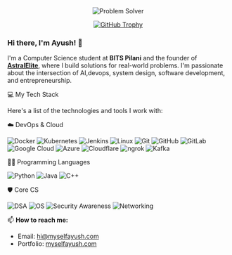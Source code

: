 <div align="center">
  <img src="https://readme-typing-svg.demolab.com?font=Iosevka&weight=700&size=45&pause=0&color=FFFFFF&center=true&vCenter=true&width=435&lines=Problem+Solver" alt="Problem Solver" />
</div>

<div align="center">

[![GitHub Trophy](https://github-profile-trophy.vercel.app/?username=myselfayush010&theme=darkhub&no-frame=true&title=Commits&column=1)](https://github.com/ryo-ma/github-profile-trophy)

</div>

### Hi there, I'm Ayush! 👋

I'm a Computer Science student at **BITS Pilani** and the founder of [**AstralElite**](https://astralelite.org), where I build solutions for real-world problems. I'm passionate about the intersection of AI,devops, system design, software development, and entrepreneurship.

💻 My Tech Stack

Here's a list of the technologies and tools I work with:

☁️ DevOps & Cloud

<p>
<img src="https://img.shields.io/badge/docker-%232496ED.svg?style=for-the-badge&logo=docker&logoColor=white" alt="Docker" />
<img src="https://img.shields.io/badge/kubernetes-%23326ce5.svg?style=for-the-badge&logo=kubernetes&logoColor=white" alt="Kubernetes" />
<img src="https://img.shields.io/badge/jenkins-%23D24939.svg?style=for-the-badge&logo=jenkins&logoColor=white" alt="Jenkins" />
<img src="https://img.shields.io/badge/Linux-FCC624?style=for-the-badge&logo=linux&logoColor=black" alt="Linux" />
<img src="https://img.shields.io/badge/git-%23F05033.svg?style=for-the-badge&logo=git&logoColor=white" alt="Git" />
<img src="https://img.shields.io/badge/github-%23121011.svg?style=for-the-badge&logo=github&logoColor=white" alt="GitHub" />
<img src="https://img.shields.io/badge/gitlab-%23181717.svg?style=for-the-badge&logo=gitlab&logoColor=white" alt="GitLab" />
<img src="https://img.shields.io/badge/Google%20Cloud-4285F4?style=for-the-badge&logo=googlecloud&logoColor=white" alt="Google Cloud" />
<img src="https://img.shields.io/badge/Azure-0078D4?style=for-the-badge&logo=microsoftazure&logoColor=white" alt="Azure" />
<img src="https://img.shields.io/badge/Cloudflare-F38020?style=for-the-badge&logo=Cloudflare&logoColor=white" alt="Cloudflare" />
<img src="https://img.shields.io/badge/ngrok-1976D2?style=for-the-badge&logo=ngrok&logoColor=white" alt="ngrok" />
<img src="https://img.shields.io/badge/Apache%20Kafka-231F20?style=for-the-badge&logo=apachekafka&logoColor=white" alt="Kafka" />
</p>

👨‍💻 Programming Languages

<p>
<img src="https://img.shields.io/badge/python-3670A0?style=for-the-badge&logo=python&logoColor=ffdd54" alt="Python" />
<img src="https://img.shields.io/badge/java-%23ED8B00.svg?style=for-the-badge&logo=openjdk&logoColor=white" alt="Java" />
<img src="https://img.shields.io/badge/c++-%2300599C.svg?style=for-the-badge&logo=c%2B%2B&logoColor=white" alt="C++" />
</p>


🛡️ Core CS 

<p>
<img src="https://img.shields.io/badge/Data%20Structures%20&%20Algorithms-0078D4?style=for-the-badge" alt="DSA" />
<img src="https://img.shields.io/badge/Operating%20Systems-326ce5?style=for-the-badge" alt="OS" />
<img src="https://img.shields.io/badge/Security%20Awareness-D24939?style=for-the-badge" alt="Security Awareness" />
      <img src="https://img.shields.io/badge/Networking-4CAF50?style=for-the-badge" alt="Networking" />
</p>

📫 **How to reach me:**
- Email: [hi@myselfayush.com](mailto:hi@myselfayush.com)
- Portfolio: [myselfayush.com](https://myselfayush.com)
